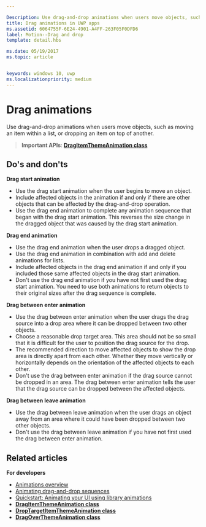```yaml
---

Description: Use drag-and-drop animations when users move objects, such as moving an item within a list, or dropping an item on top of another.
title: Drag animations in UWP apps
ms.assetid: 6064755F-6E24-4901-A4FF-263F05F0DFD6
label: Motion--Drag and drop
template: detail.hbs

ms.date: 05/19/2017
ms.topic: article


keywords: windows 10, uwp
ms.localizationpriority: medium
---
```


# Drag animations




Use drag-and-drop animations when users move objects, such as moving an item within a list, or dropping an item on top of another.

> **Important APIs**: [**DragItemThemeAnimation class**](https://msdn.microsoft.com/library/windows/apps/br243174)


## Do's and don'ts


**Drag start animation**

-   Use the drag start animation when the user begins to move an object.
-   Include affected objects in the animation if and only if there are other objects that can be affected by the drag-and-drop operation.
-   Use the drag end animation to complete any animation sequence that began with the drag start animation. This reverses the size change in the dragged object that was caused by the drag start animation.

**Drag end animation**

-   Use the drag end animation when the user drops a dragged object.
-   Use the drag end animation in combination with add and delete animations for lists.
-   Include affected objects in the drag end animation if and only if you included those same affected objects in the drag start animation.
-   Don't use the drag end animation if you have not first used the drag start animation. You need to use both animations to return objects to their original sizes after the drag sequence is complete.

**Drag between enter animation**

-   Use the drag between enter animation when the user drags the drag source into a drop area where it can be dropped between two other objects.
-   Choose a reasonable drop target area. This area should not be so small that it is difficult for the user to position the drag source for the drop.
-   The recommended direction to move affected objects to show the drop area is directly apart from each other. Whether they move vertically or horizontally depends on the orientation of the affected objects to each other.
-   Don't use the drag between enter animation if the drag source cannot be dropped in an area. The drag between enter animation tells the user that the drag source can be dropped between the affected objects.

**Drag between leave animation**

-   Use the drag between leave animation when the user drags an object away from an area where it could have been dropped between two other objects.
-   Don't use the drag between leave animation if you have not first used the drag between enter animation.


## Related articles

**For developers**
* [Animations overview](https://msdn.microsoft.com/library/windows/apps/mt187350)
* [Animating drag-and-drop sequences](https://msdn.microsoft.com/library/windows/apps/xaml/jj649427)
* [Quickstart: Animating your UI using library animations](https://msdn.microsoft.com/library/windows/apps/xaml/hh452703)
* [**DragItemThemeAnimation class**](https://msdn.microsoft.com/library/windows/apps/br243174)
* [**DropTargetItemThemeAnimation class**](https://msdn.microsoft.com/library/windows/apps/br243186)
* [**DragOverThemeAnimation class**](https://msdn.microsoft.com/library/windows/apps/br243180)


 




